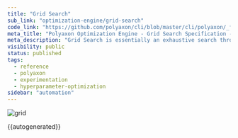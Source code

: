 ```yaml
---
title: "Grid Search"
sub_link: "optimization-engine/grid-search"
code_link: "https://github.com/polyaxon/cli/blob/master/cli/polyaxon/_flow/matrix/grid_search.py"
meta_title: "Polyaxon Optimization Engine - Grid Search Specification - Polyaxon References"
meta_description: "Grid Search is essentially an exhaustive search through a manually specified set of hyperparameters."
visibility: public
status: published
tags:
  - reference
  - polyaxon
  - experimentation
  - hyperparameter-optimization
sidebar: "automation"
---
```


![grid](../../../../content/images/references/optimization-engine/grid-search.png)

{{autogenerated}}
